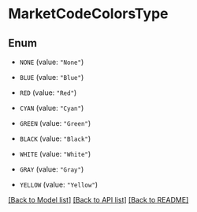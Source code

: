 # MarketCodeColorsType

## Enum


* `NONE` (value: `"None"`)

* `BLUE` (value: `"Blue"`)

* `RED` (value: `"Red"`)

* `CYAN` (value: `"Cyan"`)

* `GREEN` (value: `"Green"`)

* `BLACK` (value: `"Black"`)

* `WHITE` (value: `"White"`)

* `GRAY` (value: `"Gray"`)

* `YELLOW` (value: `"Yellow"`)


[[Back to Model list]](../README.md#documentation-for-models) [[Back to API list]](../README.md#documentation-for-api-endpoints) [[Back to README]](../README.md)


